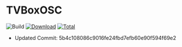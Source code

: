 # TVBoxOSC

![Build](https://shields.io/github/workflow/status/IsayIsee/TVBoxOSC-Build/Test?logo=github&label=Build)
[![Download](https://img.shields.io/github/v/release/IsayIsee/TVBoxOSC-Build?color=orange&logoColor=orange&label=Download&logo=DocuSign)](https://github.com/IsayIsee/TVBoxOSC-Build/releases/latest) 
[![Total](https://shields.io/github/downloads/IsayIsee/TVBoxOSC-Build/total?logo=Bookmeter&label=Counts&logoColor=yellow&color=yellow)](https://github.com/IsayIsee/TVBoxOSC-Build/releases)

+ Updated Commit: 5b4c108086c9016fe24fbd7efb60e90f594f69e2
